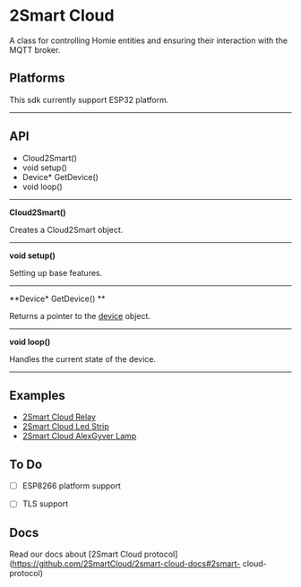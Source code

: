 # 2Smart Cloud

A class for controlling Homie entities and ensuring their interaction with the MQTT broker.

## Platforms

This sdk currently support ESP32 platform.

***
## API

- Cloud2Smart()
- void setup()
- Device\* GetDevice()
- void loop()

***

**Cloud2Smart()**

Creates a Cloud2Smart object.

***

**void setup()**

Setting up base features.

***

**Device\* GetDevice() **

Returns a pointer to the [device](src/device/README.md) object.

***

**void loop()**

Handles the current state of the device.

***


## Examples

- [2Smart Cloud Relay](https://github.com/2SmartCloud/2smart-cloud-esp32-relay)
- [2Smart Cloud Led Strip](https://github.com/2SmartCloud/2smart-cloud-esp32-led)
- [2Smart Cloud AlexGyver Lamp](https://github.com/2SmartCloud/2smart-cloud-esp32-alexgyver-lamp)

## To Do
* [ ] ESP8266 platform support
* [ ] TLS support


## Docs

Read our docs about [2Smart Cloud protocol](https://github.com/2SmartCloud/2smart-cloud-docs#2smart-
cloud-protocol)